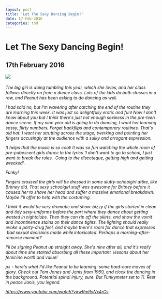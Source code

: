 ```yaml
---
layout: post
title: 'Let The Sexy Dancing Begin!'
date: 17-Feb-2016
categories: tbd
---
```


# Let The Sexy Dancing Begin!

## 17th February 2016

<img class="photo-horiz" src="http://1.bp.blogspot.com/-8mVtw6JLY6I/TYv_TL3_0pI/AAAAAAAAACI/DXuOJ8Uhvik/s1600/schoolgirllibrarian.jpg" />

<h6 Model is reading Mary Wollstonecraft's iconic feminist tome A Vindication Of The Rights Of Women.</h6>

 

The big girl is doing tumbling this year,   which she loves,   and her class follows directly on from a dance class. Lots of the kids do both classes in a row,   and Peanut has been asking to do dancing as well.

I had said no, but I'm wavering after catching the end of the routine they are learning this week. It was just so delightfully erotic and fun! Now I don't know about you but I think there's just not enough sexiness in the pre-teen dance scene. If my nine year old is going to do dancing, I want her learning sassy, flirty numbers. Forget backflips and contemporary routines. That's old hat. I want her strutting across the stage, twerking and pointing her fingers accusingly at the audience with a sulky and arrogant expression.

It helps that the music is so cool! It was so fun watching the whole room of pre-pubescent girls dance to the lyrics 'I don't want to go to school, I just want to break the rules.  Going to the discoteque, getting high and getting wrecked'.

Funky!

Fingers crossed the girls will be dressed in some slutty-schoolgirl attire, like Britney did. That sexy schoolgirl stuff was awesome for Britney before it caused her to shave her head and suffer a massive emotional breakdown. Maybe I'll offer to help with the costuming.

I think it would be very dramatic and show-bizzy if the girls started in clean and tidy sexy-uniforms before the part where they dance about getting wasted in nightclubs. Then they can rip off the skirts, and show the vomit and incontinence stains on their dance tights. The lighting should really evoke a party-drug feel, and maybe there's room for dance that expresses  bad sexual decisions made while intoxicated. Perhaps a morning-after- remorse moment?

I'll be signing Peanut up straight away. She's nine after all, and it's really about time she started absorbing all these important  lessons about her feminine worth and value!

ps - here's what I'd like Peanut to be learning: some hard-core moves of glory. Check out Tom Jones and Janis from 1969, and clock the dancing in the background. Potential spinal injury, sure. But Funkymeter set to 11. Rest in peace Janis, you legend.

https://www.youtube.com/watch?v=wRmRvNx4rCs
